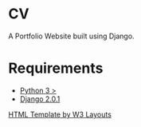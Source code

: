 # CV
A Portfolio Website built using Django.

# Requirements
* [Python 3 >](https://www.python.org/) 
* [Django 2.0.1](https://www.djangoproject.com/)

[HTML Template by W3 Layouts](https://w3layouts.com/)

